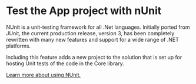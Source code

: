 ﻿# Test the App project with nUnit

NUnit is a unit-testing framework for all .Net languages. Initially ported from JUnit, the current production release, version 3, has been completely rewritten with many new features and support for a wide range of .NET platforms.

Including this feature adds a new project to the solution that is set up for hosting Unit tests of the code in the Core library.

[Learn more about using NUnit.](https://github.com/nunit/docs/wiki/NUnit-Documentation)